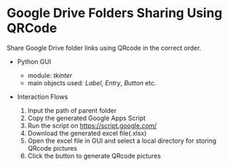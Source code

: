 # Google Drive Folders Sharing Using QRCode
Share Google Drive folder links using QRcode in the correct order.

- Python GUI

  - module: *tkinter*
  - main objects used: *Label*, *Entry*, *Button* etc.

- Interaction Flows

  1. Input the path of parent folder
  2. Copy the generated Google Apps Script
  3. Run the script on https://script.google.com/ 
  4. Download the generated excel file(.xlsx)
  5. Open the excel file in GUI and select a local directory for storing QRcode pictures
  6. Click the button to generate QRcode pictures


